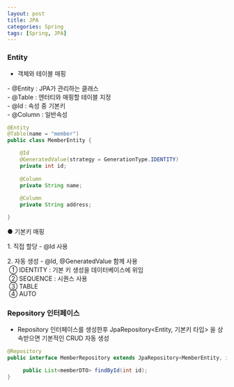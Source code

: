 ```yaml
---
layout: post
title: JPA
categories: Spring
tags: [Spring, JPA]
---
```


### Entity
- 객체와 테이블 매핑

\- @Entity : JPA가 관리하는 클래스  
\- @Table : 엔터티와 매핑할 테이블 지정  
\- @Id : 속성 중 기본키  
\- @Column : 일반속성  

```java
@Entity
@Table(name = "member")
public class MemberEntity {

    @Id
    @GeneratedValue(strategy = GenerationType.IDENTITY)
    private int id;
    
    @Column
    private String name;
    
    @Column
    private String address;

}
```

● 기본키 매핑

1\. 직접 할당 - @Id 사용

2\. 자동 생성 - @Id, @GeneratedValue 함께 사용  
 ① IDENTITY : 기본 키 생성을 데이터베이스에 위임  
 ② SEQUENCE : 시퀀스 사용  
 ③ TABLE  
 ④ AUTO  


### Repository 인터페이스
- Repository 인터페이스를 생성한후 JpaRepository<Entity, 기본키 타입> 을 상속받으면 기본적인 CRUD 자동 생성

```java
@Repository
public interface MemberRepository extends JpaRepository<MemberEntity, int> {

     public List<memberDTO> findById(int id);
}
```